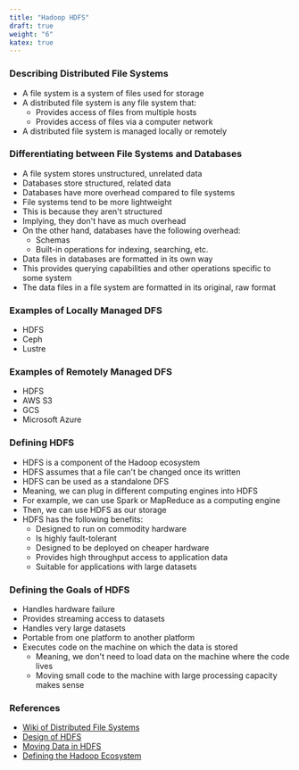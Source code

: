 ```yaml
---
title: "Hadoop HDFS"
draft: true
weight: "6"
katex: true
---
```


### Describing Distributed File Systems
- A file system is a system of files used for storage
- A distributed file system is any file system that:
	- Provides access of files from multiple hosts
	- Provides access of files via a computer network
- A distributed file system is managed locally or remotely

### Differentiating between File Systems and Databases
- A file system stores unstructured, unrelated data
- Databases store structured, related data
- Databases have more overhead compared to file systems
- File systems tend to be more lightweight
- This is because they aren't structured
- Implying, they don't have as much overhead
- On the other hand, databases have the following overhead:
	- Schemas
	- Built-in operations for indexing, searching, etc.
- Data files in databases are formatted in its own way
- This provides querying capabilities and other operations specific to some system
- The data files in a file system are formatted in its original, raw format

### Examples of Locally Managed DFS
- HDFS
- Ceph
- Lustre

### Examples of Remotely Managed DFS
- HDFS
- AWS S3
- GCS
- Microsoft Azure

### Defining HDFS
- HDFS is a component of the Hadoop ecosystem
- HDFS assumes that a file can't be changed once its written
- HDFS can be used as a standalone DFS
- Meaning, we can plug in different computing engines into HDFS
- For example, we can use Spark or MapReduce as a computing engine
- Then, we can use HDFS as our storage
- HDFS has the following benefits:
	- Designed to run on commodity hardware
	- Is highly fault-tolerant
	- Designed to be deployed on cheaper hardware
	- Provides high throughput access to application data
	- Suitable for applications with large datasets

### Defining the Goals of HDFS
- Handles hardware failure
- Provides streaming access to datasets
- Handles very large datasets
- Portable from one platform to another platform
- Executes code on the machine on which the data is stored
	- Meaning, we don't need to load data on the machine where the code lives
	- Moving small code to the machine with large processing capacity makes sense

### References
- [Wiki of Distributed File Systems](https://en.wikipedia.org/wiki/Comparison_of_distributed_file_systems)
- [Design of HDFS](https://hadoop.apache.org/docs/r1.2.1/hdfs_design.html)
- [Moving Data in HDFS](https://stackoverflow.com/a/40602021/12777044)
- [Defining the Hadoop Ecosystem](https://www.researchgate.net/figure/Apache-Hadoop-Ecosystem_fig3_307619823)
